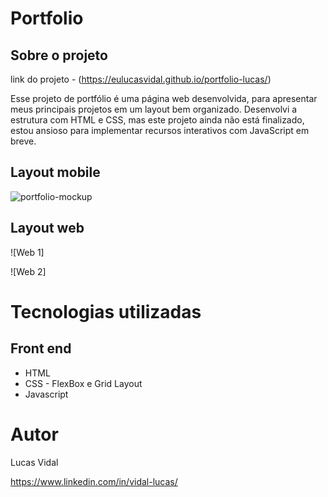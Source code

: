 # Portfolio

## Sobre o projeto

link do projeto - (https://eulucasvidal.github.io/portfolio-lucas/)

Esse projeto de portfólio é uma página web desenvolvida, para apresentar meus principais projetos em um layout bem organizado. Desenvolvi a estrutura com HTML e  CSS, mas este projeto ainda não está finalizado, estou ansioso para implementar recursos interativos com JavaScript em breve.

## Layout mobile
![portfolio-mockup](https://github.com/eulucasvidal/portfolio-lucas/assets/127450536/427deef1-c029-4413-8ff9-2aedcd92fd59)


## Layout web
![Web 1]

![Web 2]


# Tecnologias utilizadas

## Front end
- HTML
- CSS - FlexBox e Grid Layout
- Javascript

# Autor

Lucas Vidal

https://www.linkedin.com/in/vidal-lucas/
